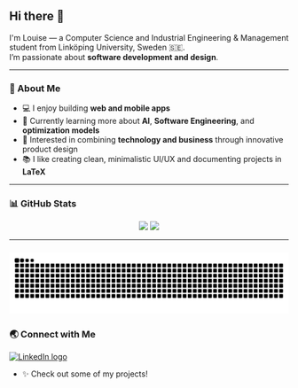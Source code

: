 ## Hi there 👋

I'm Louise — a Computer Science and Industrial Engineering & Management student from Linköping University, Sweden 🇸🇪.  
I’m passionate about **software development and design**.  

---

### 🧠 About Me
- 💻 I enjoy building **web and mobile apps**
- 🌱 Currently learning more about **AI**, **Software Engineering**, and **optimization models**
- 🧩 Interested in combining **technology and business** through innovative product design
- 📚 I like creating clean, minimalistic UI/UX and documenting projects in **LaTeX**

---

### 📊 GitHub Stats
<p align="center">
  <img src="https://github-readme-stats.vercel.app/api?username=llojjs&show_icons=true&theme=tokyonight" />
  <img src="https://github-readme-stats.vercel.app/api/top-langs/?username=llojjs&layout=compact&theme=tokyonight" />
</p>

---
###

<img src="https://raw.githubusercontent.com/llojjs/llojjs/output/snake.svg" alt="Snake animation" />

###


### 🌏 Connect with Me
<a href="https://www.linkedin.com/in/louiseeriksson99/" target="_blank">
  <img src="https://raw.githubusercontent.com/maurodesouza/profile-readme-generator/master/src/assets/icons/social/linkedin/default.svg" width="52" height="40" alt="LinkedIn logo" />
</a>

- ✨ Check out some of my projects!
